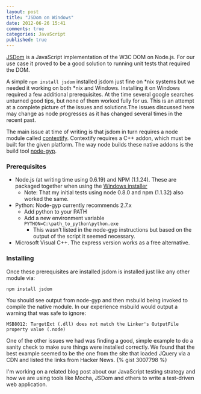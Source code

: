 ```yaml
---
layout: post
title: "JSDom on Windows"
date: 2012-06-26 15:41
comments: true
categories: JavaScript 
published: true
---
```


[JSDom](https://github.com/tmpvar/jsdom) is a JavaScript implementation of the W3C DOM on Node.js. For our use case it proved to be a good solution to running unit tests that
required the DOM. 

A simple `npm install jsdom` installed jsdom just fine on \*nix
systems but we needed it working on both \*nix and Windows. Installing it on Windows required a few
additional prerequisites. At the time several google searches unturned
good tips, but none of them worked fully for us. This is an attempt at a
complete picture of the issues and solutions.The issues discussed here may change as node progresses as it has
changed several times in the recent past. 

The main issue at time of writing is that jsdom in turn requires a node module called [contextify](https://github.com/brianmcd/contextify/). Contextify
requires a C++ addon, which must be built for the given platform. The
way node builds these native addons is the build tool [node-gyp](https://github.com/TooTallNate/node-gyp/).
 
### Prerequisites
* Node.js (at writing time using 0.6.19) and NPM (1.1.24). These are
   packaged together when using the [Windows installer](http://nodejs.org/#download) 
  * Note: That my initial tests using node 0.8.0 and npm (1.1.32) also
    worked the same.
* Python: Node-gyp currently recommends 2.7.x   
  * Add python to your PATH 
  * Add a new environment variable `PYTHON=C:\path_to_python\python.exe` 
    * This wasn't listed in the node-gyp instructions but based on the output of the script it seemed necessary. 
* Microsoft Visual C++. The express version works as a free
   alternative. 

### Installing
Once these prerequisites are installed jsdom is installed just like any
other module via:

```
npm install jsdom
``` 

You should see output from node-gyp and then msbuild being invoked to compile the native module. In our experience
msbuild would output a warning that was safe to ignore: 

```
MSB8012: TargetExt (.dll) does not match the Linker's OutputFile property value (.node)
```

One of the other issues we had was finding a good, simple example to do a sanity check 
to make sure things were installed correctly. We found that the best example seemed to be the one from the site that
loaded JQuery via a CDN and listed the links from Hacker News. 
{% gist 3007798 %}

I'm working on a related blog post about our JavaScript testing strategy
and how we are using tools like Mocha, JSDom and others to write a
test-driven web application. 

